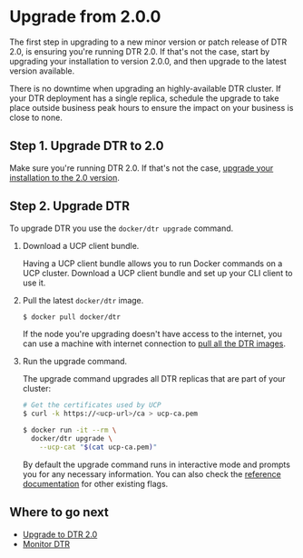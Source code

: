 <!--[metadata]>
+++
aliases = ["/docker-trusted-registry/install/upgrade/upgrade-minor/"]
title = "Upgrade from 2.0.0"
description = "Learn how to upgrade your Docker Trusted Registry to a new minor version or patch release."
keywords = ["docker, dtr, upgrade, install"]
[menu.main]
parent="menu_dtr_upgrade"
identifier="dtr_upgrade_minor"
weight=10
+++
<![end-metadata]-->

# Upgrade from 2.0.0

The first step in upgrading to a new minor version or patch release of DTR 2.0,
is ensuring you're running DTR 2.0. If that's not the case, start by upgrading
your installation to version 2.0.0, and then upgrade to the latest version
available.

There is no downtime when upgrading an highly-available DTR cluster. If your
DTR deployment has a single replica, schedule the upgrade to take place outside
business peak hours to ensure the impact on your business is close to none.

## Step 1. Upgrade DTR to 2.0

Make sure you're running DTR 2.0. If that's not the case, [upgrade your
installation to the 2.0 version](upgrade-major.md).

## Step 2. Upgrade DTR

To upgrade DTR you use the `docker/dtr upgrade` command.

1. Download a UCP client bundle.

    Having a UCP client bundle allows you to run Docker commands on a UCP
    cluster. Download a UCP client bundle and set up your CLI client to use it.

2. Pull the latest `docker/dtr` image.

    ```bash
    $ docker pull docker/dtr
    ```

    If the node you're upgrading doesn't have access to the internet, you can
    use a machine with internet connection to
    [pull all the DTR images](../install-dtr-offline.md).

4. Run the upgrade command.

    The upgrade command upgrades all DTR replicas that are part of your cluster:

    ```bash
    # Get the certificates used by UCP
    $ curl -k https://<ucp-url>/ca > ucp-ca.pem

    $ docker run -it --rm \
      docker/dtr upgrade \
        --ucp-cat "$(cat ucp-ca.pem)"
    ```

    By default the upgrade command runs in interactive mode and prompts you for
    any necessary information. You can also check the
    [reference documentation](../reference/index.md) for other existing flags.

## Where to go next

* [Upgrade to DTR 2.0](upgrade-major.md)
* [Monitor DTR](../../monitor-troubleshoot/index.md)
